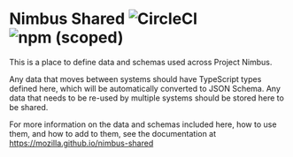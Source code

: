 # Nimbus Shared ![CircleCI](https://img.shields.io/circleci/build/github/mozilla/nimbus-shared) ![npm (scoped)](https://img.shields.io/npm/v/@mozilla/nimbus-shared)

This is a place to define data and schemas used across Project Nimbus.

Any data that moves between systems should have TypeScript types defined here, which will be
automatically converted to JSON Schema. Any data that needs to be re-used by multiple systems should
be stored here to be shared.

For more information on the data and schemas included here, how to use them, and how to add to them,
see the documentation at https://mozilla.github.io/nimbus-shared
